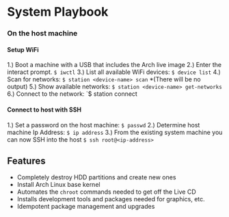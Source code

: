 # System Playbook

### On the host machine

#### Setup WiFi

1.) Boot a machine with a USB that includes the Arch live image
2.) Enter the interact prompt. `$ iwctl`
3.) List all available WiFi devices: `$ device list`
4.) Scan for networks: `$ station <device-name> scan` *(There will be no output)
5.) Show available networks: `$ station <device-name> get-networks`
6.) Connect to the network: `$ station <device-name> connect <network-name> 

#### Connect to host with SSH

1.) Set a password on the host machine: `$ passwd`
2.) Determine host machine Ip Address: `$ ip address` 
3.) From the existing system machine you can now SSH into the host `$ ssh root@<ip-address>`


## Features

- Completely destroy HDD partitions and create new ones
- Install Arch Linux base kernel
- Automates the `chroot` commands needed to get off the Live CD
- Installs development tools and packages needed for graphics, etc.
- Idempotent package management and upgrades

